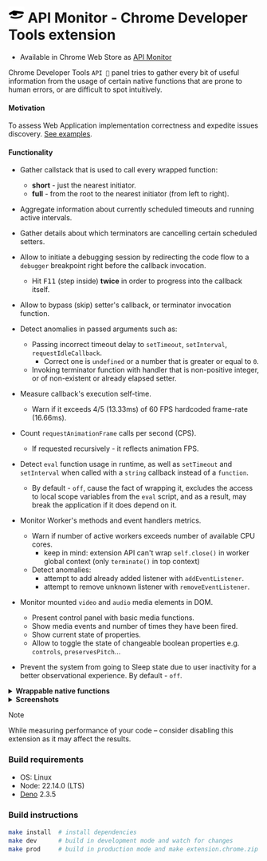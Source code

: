 # <img src="./public/img/icon.svg" width="32"/> API Monitor - Chrome Developer Tools extension

- Available in Chrome Web Store as [API Monitor](https://chromewebstore.google.com/detail/api-monitor/bghmfoakiidiedpheejcjhciekobjcjp)

Chrome Developer Tools `API 🔎` panel tries to gather every bit of useful information from the usage of certain native functions that are prone to human errors, or are difficult to spot intuitively.

#### Motivation

To assess Web Application implementation correctness and expedite issues discovery. [See examples](./doc/issues.log.md).

#### Functionality
 
- Gather callstack that is used to call every wrapped function:
  - **short** - just the nearest initiator.
  - **full** - from the root to the nearest initiator (from left to right).

- Aggregate information about currently scheduled timeouts and running active intervals.

- Gather details about which terminators are cancelling certain scheduled setters.

- Allow to initiate a debugging session by redirecting the code flow to a `debugger` breakpoint right before the callback invocation.
  - Hit <kbd>F11</kbd> (step inside) **twice** in order to progress into the callback itself.

- Allow to bypass (skip) setter's callback, or terminator invocation function.

- Detect anomalies in passed arguments such as:
  - Passing incorrect timeout delay to `setTimeout`, `setInterval`, `requestIdleCallback`.
    - Correct one is `undefined` or a number that is greater or equal to `0`.
  - Invoking terminator function with handler that is non-positive integer, or of non-existent or already elapsed setter.

- Measure callback's execution self-time.
  - Warn if it exceeds 4/5 (13.33ms) of 60 FPS hardcoded frame-rate (16.66ms).

- Count `requestAnimationFrame` calls per second (CPS).
  - If requested recursively - it reflects animation FPS.

- Detect `eval` function usage in runtime, as well as `setTimeout` and `setInterval` when called with a `string` callback instead of a `function`.
  - By default - `off`, cause the fact of wrapping it, excludes the access to local scope variables from the `eval` script, and as a result, may break the application if it does depend on it.

- Monitor Worker's methods and event handlers metrics.
  - Warn if number of active workers exceeds number of available CPU cores.
    - keep in mind: extension API can't wrap `self.close()` in worker global context (only `terminate()` in top context)
  - Detect anomalies:
    - attempt to add already added listener with `addEventListener`.
    - attempt to remove unknown listener with `removeEventListener`.

- Monitor mounted `video` and `audio` media elements in DOM.
  - Present control panel with basic media functions.
  - Show media events and number of times they have been fired.
  - Show current state of properties.
  - Allow to toggle the state of changeable boolean properties e.g. `controls`, `preservesPitch`...
  
- Prevent the system from going to Sleep state due to user inactivity for a better observational experience. By default - `off`.

<details>
  <summary> <strong>Wrappable native functions</strong> </summary>

- `eval`
- `setTimeout`
  - `clearTimeout`
- `setInterval`
  - `clearInterval`
- `requestAnimationFrame`
  - `cancelAnimationFrame`
- `requestIdleCallback`
  - `cancelIdleCallback`
- `Worker`

</details>
<details>
  <summary> <strong>Screenshots</strong> </summary>

![screenshot](./doc/screenshot-02.png)
![screenshot](./doc/screenshot-04.png)

</details>

> [!NOTE]
> While measuring performance of your code – consider disabling this extension as it may affect the results.

### Build requirements

- OS: Linux
- Node: 22.14.0 (LTS)
- [Deno](https://docs.deno.com/runtime/getting_started/installation/) 2.3.5

### Build instructions

```bash
make install  # install dependencies
make dev      # build in development mode and watch for changes
make prod     # build in production mode and make extension.chrome.zip
```
